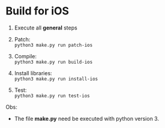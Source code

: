 # Build for iOS

1. Execute all **general** steps

2. Patch:  
```python3 make.py run patch-ios```  

3. Compile:  
```python3 make.py run build-ios```  
  
4. Install libraries:  
```python3 make.py run install-ios```  

5. Test:  
```python3 make.py run test-ios```  

Obs:
- The file **make.py** need be executed with python version 3.  
